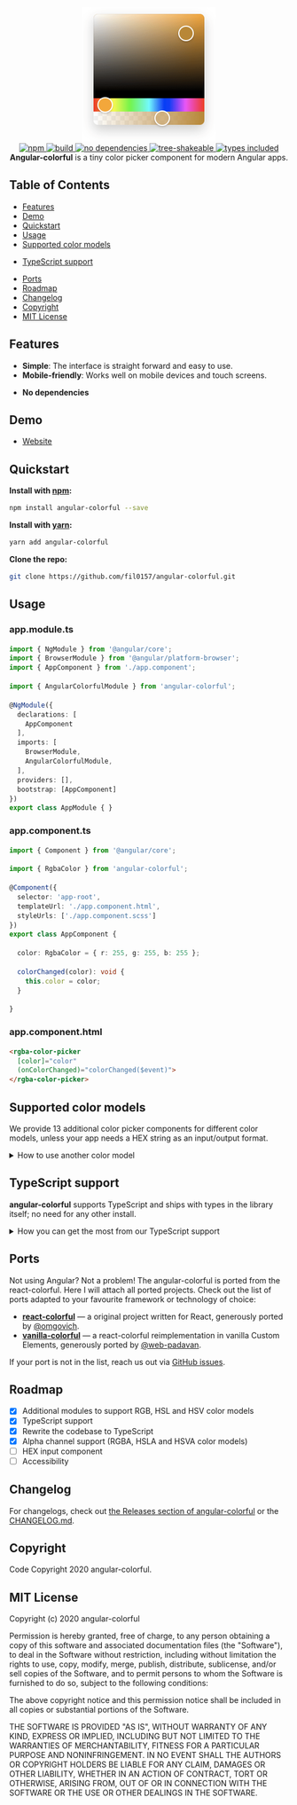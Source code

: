 <div align="center">
  <a href="https://fil0157.github.io/angular-colorful">
    <img src="src/assets/design.png" width="242" height="242" alt="angular-colorful" />
  </a>
</div>

<div align="center">
  <a href="https://npmjs.org/package/angular-colorful">
    <img alt="npm" src="https://img.shields.io/npm/v/angular-colorful.svg?labelColor=da248d&color=6ead0a" />
  </a>
  <a href="https://travis-ci.org/fil0157/angular-colorful">
    <img alt="build" src="https://img.shields.io/travis/fil0157/angular-colorful/master.svg?branch=master&labelColor=da248d&color=6ead0a" />
  </a>
  <a href="https://npmjs.org/package/angular-colorful">
    <img alt="no dependencies" src="https://img.shields.io/david/fil0157/angular-colorful.svg?labelColor=da248d&color=6ead0a" />
  </a>
  <a href="https://bundlephobia.com/result?p=angular-colorful">
    <img alt="tree-shakeable" src="https://badgen.net/bundlephobia/tree-shaking/angular-colorful?labelColor=da248d&color=6ead0a" />
  </a>
  <a href="https://npmjs.org/package/angular-colorful">
    <img alt="types included" src="https://badgen.net/npm/types/angular-colorful?labelColor=da248d&color=6ead0a" />
  </a>
</div>

<div align="center">
  <strong>Angular-colorful</strong> is a tiny color picker component for modern Angular apps.
</div>

## Table of Contents

- [Features](#Features)
- [Demo](#Demo)
- [Quickstart](#Quickstart)
- [Usage](#Usage)
- [Supported color models](#Supported-color-models)
<!-- - [Overriding styles](#Overriding-styles) -->
<!-- - [How to paste or type a color?](#How-to-paste-or-type-a-color?) -->
- [TypeScript support](#TypeScript-support)
<!-- - [Why angular-colorful?](#Why-angular-colorful?) -->
<!-- - [Projects using angular-colorful](#Projects-using-angular-colorful) -->
<!-- - [Browser support](#Browser-support) -->
- [Ports](#Ports)
- [Roadmap](#Roadmap)
- [Changelog](#Changelog)
- [Copyright](#Copyright)
- [MIT License](#MIT-License)

## Features

<!-- - **Small**: Just 1,8 KB (minified and gzipped). [Size Limit](https://github.com/ai/size-limit) controls the size. -->
<!-- - **Tree-shakeable**: Only the parts you use will be imported into your app's bundle. -->
<!-- - **Fast**: Built with hooks and functional components only. -->
<!-- - **Bulletproof**: Written in strict TypeScript and covered by 40+ tests. -->
- **Simple**: The interface is straight forward and easy to use.
- **Mobile-friendly**: Works well on mobile devices and touch screens.
<!-- - **Accessible**: Follows the [WAI-ARIA](https://www.w3.org/WAI/standards-guidelines/aria/) guidelines to support users of assistive technologies. -->
- **No dependencies**

## Demo

- [Website](https://fil0157.github.io/angular-colorful)
<!-- - [HEX Color Picker (CodeSandbox)](https://codesandbox.io/s/react-colorful-demo-u5vwp)
- [RGBA Color Picker (CodeSandbox)](https://codesandbox.io/s/react-colorful-rgb-o9q0t) -->

## Quickstart

**Install with [npm](https://www.npmjs.com):**

``` bash
npm install angular-colorful --save
```

**Install with [yarn](https://yarnpkg.com/):**

``` bash
yarn add angular-colorful
```

**Clone the repo:**

``` bash
git clone https://github.com/fil0157/angular-colorful.git
```

## Usage

### app.module.ts

```ts
import { NgModule } from '@angular/core';
import { BrowserModule } from '@angular/platform-browser';
import { AppComponent } from './app.component';

import { AngularColorfulModule } from 'angular-colorful';

@NgModule({
  declarations: [
    AppComponent
  ],
  imports: [
    BrowserModule,
    AngularColorfulModule,
  ],
  providers: [],
  bootstrap: [AppComponent]
})
export class AppModule { }
```

### app.component.ts

```ts
import { Component } from '@angular/core';

import { RgbaColor } from 'angular-colorful';

@Component({
  selector: 'app-root',
  templateUrl: './app.component.html',
  styleUrls: ['./app.component.scss']
})
export class AppComponent {

  color: RgbaColor = { r: 255, g: 255, b: 255 };

  colorChanged(color): void {
    this.color = color;
  }
 
}
```

### app.component.html

```html
<rgba-color-picker
  [color]="color"
  (onColorChanged)="colorChanged($event)">
</rgba-color-picker>
```

## Supported color models

We provide 13 additional color picker components for different color models, unless your app needs a HEX string as an input/output format.

<details>
  <summary>How to use another color model</summary>

#### Available pickers

| Import                      | Value example                      |
| --------------------------- | ---------------------------------- |
| `{ HexColorPicker }`        | `"#ffffff"`                        |
| `{ RgbColorPicker }`        | `{ r: 255, g: 255, b: 255 }`       |
| `{ RgbaColorPicker }`       | `{ r: 255, g: 255, b: 255, a: 1 }` |
| `{ RgbStringColorPicker }`  | `"rgb(255, 255, 255)"`             |
| `{ RgbaStringColorPicker }` | `"rgba(255, 255, 255, 1)"`         |
| `{ HslColorPicker }`        | `{ h: 0, s: 0, l: 100 }`           |
| `{ HslaColorPicker }`       | `{ h: 0, s: 0, l: 100, a: 1 }`     |
| `{ HslStringColorPicker }`  | `"hsl(0, 0%, 100%)"`               |
| `{ HslaStringColorPicker }` | `"hsla(0, 0%, 100%, 1)"`           |
| `{ HsvColorPicker }`        | `{ h: 0, s: 0, v: 100 }`           |
| `{ HsvaColorPicker }`       | `{ h: 0, s: 0, v: 100, a: 1 }`     |
| `{ HsvStringColorPicker }`  | `"hsv(0, 0%, 100%)"`               |
| `{ HsvaStringColorPicker }` | `"hsva(0, 0%, 100%, 1)"`           |

<!-- [Live demo →](https://codesandbox.io/s/react-colorful-rgb-o9q0t) -->

</details>

<!-- ## Overriding styles

The easiest way to tweak react-colorful is to create another stylesheet to override the default styles.

```css
.react-colorful {
  height: 250px;
}
.react-colorful__saturation {
  border-radius: 3px 3px 0 0;
}
.react-colorful__hue {
  height: 30px;
  border-radius: 0 0 3px 3px;
}
.react-colorful__saturation-pointer {
  border-radius: 5px;
}
.react-colorful__hue-pointer {
  border-radius: 2px;
  width: 15px;
  height: inherit;
}
```

[See examples →](https://codesandbox.io/s/react-colorful-customization-demo-mq85z?file=/src/styles.css) -->

<!-- ## How to paste or type a color?

As you probably noticed the color picker itself does not include an input field, but do not worry if you need one. **react-colorful** is a modular library that allows you to build any picker you need. Since `v2.1` we provide an additional component that works perfectly in pair with our color picker.

<details>
  <summary>How to use <code>HexColorInput</code></summary><br />

```js
import { HexColorPicker, HexColorInput } from "react-colorful";
import "react-colorful/dist/index.css";

const YourComponent = () => {
  const [color, setColor] = useState("#aabbcc");
  return (
    <div>
      <HexColorPicker color={color} onChange={setColor} />
      <HexColorInput color={color} onChange={setColor} />
    </div>
  );
};
```

[Live demo →](https://codesandbox.io/s/react-colorful-hex-input-demo-0k2fx)

`HexColorInput` does not have any default styles, but accepts all properties that a regular `input` tag does (such as `className`, `placeholder` and `autoFocus`). That means you can place and modify this component as you like. Also, that allows you to combine the color picker and input in different ways.

</details> -->

## TypeScript support

**angular-colorful** supports TypeScript and ships with types in the library itself; no need for any other install.

<details>
  <summary>How you can get the most from our TypeScript support</summary><br />

While not only typing its own functions and variables, it can also help you type yours. Depending on the component you are using, you can also import the type that is associated with the component. For example, if you are using our HSL color picker component, you can also import the `HSL` type.

```ts
import { HslColorPicker, HslColor } from "angular-colorful";

const myHslValue: HslColor = { h: 0, s: 0, l: 0 };
```

Take a look at [Supported Color Models](#supported-color-models) for more information about the types and color formats you may want to use.

</details>

<!-- ## Why angular-colorful?

Today each dependency drags more dependencies and increases your project’s bundle size uncontrollably. But size is very important for everything that intends to work in a browser.

**angular-colorful** is a simple color picker for those who care about their bundle size and client-side performance. It is fast and lightweight because:

- has no dependencies (no risks in terms of vulnerabilities, no unexpected bundle size changes);
- built with hooks and functional components only (no classes and polyfills for them);
- ships only a minimal amount of manually optimized color conversion algorithms (while most of the popular pickers import entire color manipulation libraries that increase the bundle size by more than 10 KB and make your app slower).

To show you the problem that **angular-colorful** is trying to solve, we have performed a simple benchmark (using [bundlephobia.com](https://bundlephobia.com)) against popular React color picker libraries:

| Name               | Bundle size                                                                                                                        | Bundle size (gzip)                                                                                                                    | Dependencies                                                                                                                                    |
| ------------------ | ---------------------------------------------------------------------------------------------------------------------------------- | ------------------------------------------------------------------------------------------------------------------------------------- | ----------------------------------------------------------------------------------------------------------------------------------------------- |
| **react-colorful** | [![](https://badgen.net/bundlephobia/min/react-colorful?color=6ead0a&label=)](https://bundlephobia.com/result?p=react-colorful)    | [![](https://badgen.net/bundlephobia/minzip/react-colorful?color=6ead0a&label=)](https://bundlephobia.com/result?p=react-colorful)    | [![](https://badgen.net/bundlephobia/dependency-count/react-colorful?color=6ead0a&label=)](https://bundlephobia.com/result?p=react-colorful)    |
| react-color        | [![](https://badgen.net/bundlephobia/min/react-color?color=red&label=)](https://bundlephobia.com/result?p=react-color)             | [![](https://badgen.net/bundlephobia/minzip/react-color?color=red&label=)](https://bundlephobia.com/result?p=react-color)             | [![](https://badgen.net/bundlephobia/dependency-count/react-color?color=red&label=)](https://bundlephobia.com/result?p=react-color)             |
| react-input-color  | [![](https://badgen.net/bundlephobia/min/react-input-color?color=red&label=)](https://bundlephobia.com/result?p=react-input-color) | [![](https://badgen.net/bundlephobia/minzip/react-input-color?color=red&label=)](https://bundlephobia.com/result?p=react-input-color) | [![](https://badgen.net/bundlephobia/dependency-count/react-input-color?color=red&label=)](https://bundlephobia.com/result?p=react-input-color) |
| rc-color-picker    | [![](https://badgen.net/bundlephobia/min/rc-color-picker?color=red&label=)](https://bundlephobia.com/result?p=rc-color-picker)     | [![](https://badgen.net/bundlephobia/minzip/rc-color-picker?color=red&label=)](https://bundlephobia.com/result?p=rc-color-picker)     | [![](https://badgen.net/bundlephobia/dependency-count/rc-color-picker?color=red&label=)](https://bundlephobia.com/result?p=rc-color-picker)     | -->

<!-- ## Projects using angular-colorful

<details>
  <summary><a href="https://resume.io">Resume.io</a> — online resume builder with over 7,800,000 users worldwide</summary>

  <a href="https://resume.io/">
    <img src="demo/src/assets/resume-io.png" width="873" alt="resume.io" />
  </a>
</details>

<details>
  <summary><a href="https://omatsuri.app">Omatsuri.app</a> — progressive web application with a lot of different frontend focused tools</summary>

  <a href="https://omatsuri.app">
    <img src="demo/src/assets/omatsuri-app.png" width="1223" alt="omatsuri.app" />
  </a>
</details> -->

<!-- ## Browser support

It would be an easier task to list all of the browsers and versions that **react-colorful** does not support! We regularly test against browser versions going all the way back to 2013 and this includes IE11.

**react-colorful** works out-of-the-box for most browsers, regardless of version, and only requires an `Object.assign` polyfill be provided for full IE11 support. -->

## Ports

Not using Angular? Not a problem! The angular-colorful is ported from the react-colorful. Here I will attach all ported projects. Check out the list of ports adapted to your favourite framework or technology of choice:

- **[react-colorful](https://github.com/omgovich/react-colorful)** — a original project written for React, generously ported by [@omgovich](https://github.com/omgovich).
- **[vanilla-colorful](https://github.com/web-padawan/vanilla-colorful)** — a react-colorful reimplementation in vanilla Custom Elements, generously ported by [@web-padavan](https://github.com/web-padawan).

If your port is not in the list, reach us out via [GitHub issues](https://github.com/omgovich/react-colorful/issues).

## Roadmap

- [x] Additional modules to support RGB, HSL and HSV color models
- [x] TypeScript support
- [x] Rewrite the codebase to TypeScript
- [x] Alpha channel support (RGBA, HSLA and HSVA color models)
- [ ] HEX input component
- [ ] Accessibility

## Changelog

For changelogs, check out [the Releases section of angular-colorful](https://github.com/fil0157/angular-colorful/releases)
or the [CHANGELOG.md](CHANGELOG.md).

## Copyright

Code Copyright 2020 angular-colorful.

## MIT License

Copyright (c) 2020 angular-colorful

Permission is hereby granted, free of charge, to any person obtaining a copy
of this software and associated documentation files (the "Software"), to deal
in the Software without restriction, including without limitation the rights
to use, copy, modify, merge, publish, distribute, sublicense, and/or sell
copies of the Software, and to permit persons to whom the Software is
furnished to do so, subject to the following conditions:

The above copyright notice and this permission notice shall be included in all
copies or substantial portions of the Software.

THE SOFTWARE IS PROVIDED "AS IS", WITHOUT WARRANTY OF ANY KIND, EXPRESS OR
IMPLIED, INCLUDING BUT NOT LIMITED TO THE WARRANTIES OF MERCHANTABILITY,
FITNESS FOR A PARTICULAR PURPOSE AND NONINFRINGEMENT. IN NO EVENT SHALL THE
AUTHORS OR COPYRIGHT HOLDERS BE LIABLE FOR ANY CLAIM, DAMAGES OR OTHER
LIABILITY, WHETHER IN AN ACTION OF CONTRACT, TORT OR OTHERWISE, ARISING FROM,
OUT OF OR IN CONNECTION WITH THE SOFTWARE OR THE USE OR OTHER DEALINGS IN THE
SOFTWARE.
